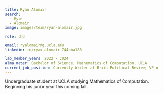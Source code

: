 ```yaml
---
title: Ryan Alomair
search:
  - Ryan
  - Alomair
image: images/team/ryan-alomair.jpg

role: phd

email: ryalomair@g.ucla.edu
linkedin: in/ryan-alomair-744bba183

lab_member_years: 2022 - 2024
alma_mater: Bachelor of Science, Mathematics of Computation, UCLA
current_job_position: Currently Writer at Bruin Political Review; VP of Engagement at Theta Chi Fraternity; Biomedical Research Intern at USC School of Pharmacy 
---
```


Undergraduate student at UCLA studying Mathematics of Computation. Beginning his junior year this coming fall.
